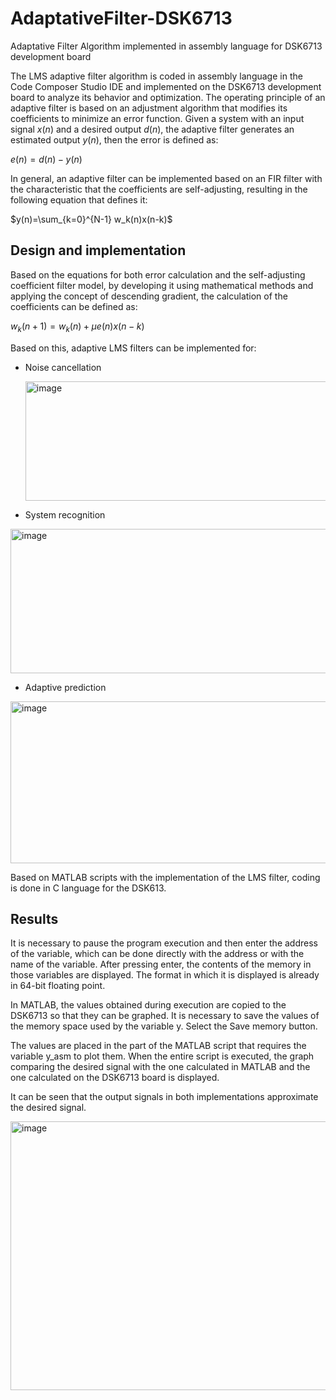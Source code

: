 # AdaptativeFilter-DSK6713
Adaptative Filter Algorithm implemented in assembly language for DSK6713 development board

The LMS adaptive filter algorithm is coded in assembly language in the Code Composer Studio IDE and implemented on the DSK6713 development board to analyze its behavior and optimization.
The operating principle of an adaptive filter is based on an adjustment algorithm that modifies its coefficients to minimize an error function. Given a system with an input signal $x(n)$ and a desired output $d(n)$, the adaptive filter generates an estimated output $y(n)$, then the error is defined as:

$e(n)=d(n)-y(n)$

In general, an adaptive filter can be implemented based on an FIR filter with the characteristic that the coefficients are self-adjusting, resulting in the following equation that defines it:

$y(n)=\sum_{k=0}^{N-1} w_k(n)x(n-k)$
## Design and implementation
Based on the equations for both error calculation and the self-adjusting coefficient filter model, by developing it using mathematical methods and applying the concept of descending gradient, the calculation of the coefficients can be defined as:

$w_k (n+1)=w_k (n)+μe(n)x(n-k)$

Based on this, adaptive LMS filters can be implemented for:
* Noise cancellation
  
  <img width="492" height="191" alt="image" src="https://github.com/user-attachments/assets/50a3551d-11b3-4f5f-9a0d-a94888e200f2" />

* System recognition
  
<img width="577" height="231" alt="image" src="https://github.com/user-attachments/assets/b4e87400-b9b8-45e1-8732-9784b86372f5" />

* Adaptive prediction
  
<img width="560" height="259" alt="image" src="https://github.com/user-attachments/assets/2921bcb9-6ec8-4238-a2eb-9a3e58c3e387" />

Based on MATLAB scripts with the implementation of the LMS filter, coding is done in C language for the DSK613.

## Results
It is necessary to pause the program execution and then enter the address of the variable, which can be done directly with the address or with the name of the variable. After pressing enter, the contents of the memory in those variables are displayed. The format in which it is displayed is already in 64-bit floating point.

In MATLAB, the values obtained during execution are copied to the DSK6713 so that they can be graphed.
It is necessary to save the values of the memory space used by the variable y. Select the Save memory button.

The values are placed in the part of the MATLAB script that requires the variable y_asm to plot them. When the entire script is executed, the graph comparing the desired signal with the one calculated in MATLAB and the one calculated on the DSK6713 board is displayed.

It can be seen that the output signals in both implementations approximate the desired signal.

<img width="831" height="430" alt="image" src="https://github.com/user-attachments/assets/663c4272-112c-450b-b957-e0d93992bfd5" />
